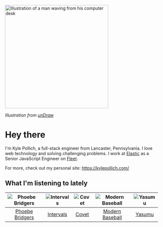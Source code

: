 <img src="https://user-images.githubusercontent.com/6766512/87306713-6f79d900-c4e6-11ea-989a-3242cbfc50c2.png" alt="Illustration of a man waving from his computer desk" height="340" />

_Illustration from [unDraw](https://undraw.co/)_

# Hey there

I'm Kyle Pollich, a full-stack engineer from Lancaster, Pennsylvania. I love web technology and solving challenging problems.
I work at [Elastic](https://www.elastic.co/) as a Senior JavaScript Engineer on [Fleet](https://www.elastic.co/guide/en/fleet/current/fleet-overview.html).

For more, check out my personal site: https://kylepollich.com/

## What I'm listening to lately

<!-- begin artists -->
  |![Phoebe Bridgers](https://i.scdn.co/image/3b6a427f0c54c0d116c433462ae1dd48474643d0)|![Intervals](https://i.scdn.co/image/91ae86d5e7098fc8c291daed8c90b225aab30155)|![Covet](https://i.scdn.co/image/0648b3f706778533872aed129bedbdccb1cd60ff)|![Modern Baseball](https://i.scdn.co/image/665708b4c7e55923db695306c661a667cded1cff)|![Yasumu](https://i.scdn.co/image/d4d174db1d5509cc645e85a31d861857a4425a68)|
  |:---:|:---:|:---:|:---:|:---:|
  |[Phoebe Bridgers](https://open.spotify.com/artist/1r1uxoy19fzMxunt3ONAkG)|[Intervals](https://open.spotify.com/artist/0xpJGyjbEzkWSNfcf2tcMl)|[Covet](https://open.spotify.com/artist/46iJ1VD4HKFnqjISGqlZkV)|[Modern Baseball](https://open.spotify.com/artist/1HxXNvsraqrsgfmju1yKk8)|[Yasumu](https://open.spotify.com/artist/53rCVzFVlyntj7jEjnY2oM)|
<!-- end artists -->
